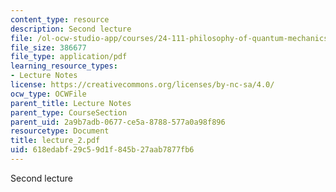 ```yaml
---
content_type: resource
description: Second lecture
file: /ol-ocw-studio-app/courses/24-111-philosophy-of-quantum-mechanics-spring-2005/618edabf29c59d1f845b27aab7877fb6_lecture_2.pdf
file_size: 386677
file_type: application/pdf
learning_resource_types:
- Lecture Notes
license: https://creativecommons.org/licenses/by-nc-sa/4.0/
ocw_type: OCWFile
parent_title: Lecture Notes
parent_type: CourseSection
parent_uid: 2a9b7adb-0677-ce5a-8788-577a0a98f896
resourcetype: Document
title: lecture_2.pdf
uid: 618edabf-29c5-9d1f-845b-27aab7877fb6
---
```

Second lecture